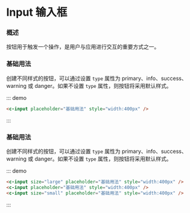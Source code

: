 # Input 输入框

### 概述

按钮用于触发一个操作，是用户与应用进行交互的重要方式之一。

### 基础用法

创建不同样式的按钮，可以通过设置 `type` 属性为 primary、info、success、warning 或 danger。如果不设置 `type` 属性，则按钮将采用默认样式。

::: demo

```html
<c-input placeholder="基础用法" style="width:400px" />
```

:::

### 基础用法

创建不同样式的按钮，可以通过设置 `type` 属性为 primary、info、success、warning 或 danger。如果不设置 `type` 属性，则按钮将采用默认样式。

::: demo

```html
<c-input size="large" placeholder="基础用法" style="width:400px" />
<c-input placeholder="基础用法" style="width:400px" />
<c-input size="small" placeholder="基础用法" style="width:400px" />
```

:::
